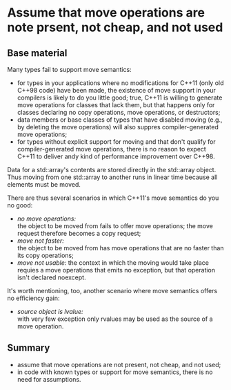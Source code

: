 Assume that move operations are note prsent, not cheap, and not used
====================================================================

Base material   
-------------

Many types fail to support move semantics:
- for types in your applications where no modifications for C++11
  (only old C++98 code) have been made, the existence of move 
  support in your compilers is likely to do you little good;
  true, C++11 is willing to generate move operations for classes 
  that lack them, but that happens only for classes declaring
  no copy operations, move operations, or destructors;
- data members or base classes of types that have disabled moving
  (e.g., by deleting the move operations) will also suppres
  compiler-generated move operations;
- for types without explicit support for moving and that don't
  qualify for compiler-generated move operations, there is no reason
  to expect C++11 to deliver andy kind of performance improvement
  over C++98.

Data for a std::array's contents are stored directly in the 
std::array object. Thus moving from one std::array to another runs
in linear time because all elements must be moved.

There are thus several scenarios in which C++11's move semantics 
do you no good:
- *no move operations:*   
  the object to be moved from fails to offer move operations;
  the move request therefore becomes a copy request;
- *move not faster:*  
  the object to be moved from has move operations that are no faster
  than its copy operations;
- *move not usable:*
  the context in which the moving would take place requies a move
  operations that emits no exception, but that operation isn't 
  declared noexcept.

It's worth mentioning, too, another scenario where move semantics
offers no efficiency gain:
- *source object is lvalue:*  
  with very few exception only rvalues may be used as the source
  of a move operation.


Summary
-------

- assume that move operations are not present, not cheap, 
  and not used;
- in code with known types or support for move semantics, there is
  no need for assumptions.

